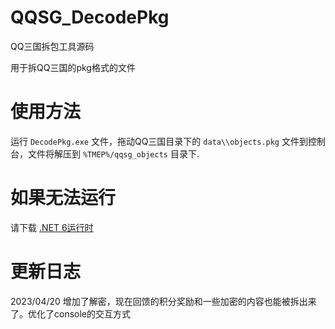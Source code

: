 # QQSG_DecodePkg

QQ三国拆包工具源码

用于拆QQ三国的pkg格式的文件

# 使用方法

运行 `DecodePkg.exe` 文件，拖动QQ三国目录下的 `data\\objects.pkg` 文件到控制台，文件将解压到 `%TMEP%/qqsg_objects` 目录下.

# 如果无法运行

请下载 [.NET 6运行时](https://dotnet.microsoft.com/zh-cn/download/dotnet/thank-you/runtime-6.0.16-windows-x64-installer)

# 更新日志

2023/04/20 增加了解密，现在回馈的积分奖励和一些加密的内容也能被拆出来了。优化了console的交互方式